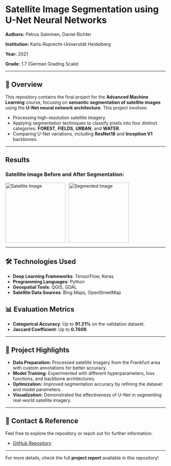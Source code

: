 # **Satellite Image Segmentation using U-Net Neural Networks**

**Authors:** Petrus Salminen, Daniel Richter  

**Institution:** Karls-Ruprecht-Universität Heidelberg  

**Year:** 2021  

**Grade:** 1.7 (German Grading Scale)  

---

## 📖 **Overview**
This repository contains the final project for the **Advanced Machine Learning** course, focusing on **semantic segmentation of satellite images** using the **U-Net neural network architecture**. This project involves:
- Processing high-resolution satellite imagery.
- Applying segmentation techniques to classify pixels into four distinct categories: **FOREST**, **FIELDS**, **URBAN**, and **WATER**.
- Comparing U-Net variations, including **ResNet18** and **Inception V1** backbones.

---

## **Results**

### **Satellite Image Before and After Segmentation:**
<div style="display: flex; flex-direction: row;">
  <img src="sat.png" alt="Satellite Image" style="width: 5cm; margin-right: 10px;">
  <img src="bo128.png" alt="Segmented Image" style="width: 5cm;">
</div>

---

## 🛠 **Technologies Used**
- **Deep Learning Frameworks**: TensorFlow, Keras
- **Programming Languages**: Python
- **Geospatial Tools**: QGIS, GDAL
- **Satellite Data Sources**: Bing Maps, OpenStreetMap

## 📊 **Evaluation Metrics**
- **Categorical Accuracy**: Up to **91.21%** on the validation dataset.
- **Jaccard Coefficient**: Up to **0.7609**.

---

## 📄 **Project Highlights**
- **Data Preparation:** Processed satellite imagery from the Frankfurt area with custom annotations for better accuracy.
- **Model Training:** Experimented with different hyperparameters, loss functions, and backbone architectures.
- **Optimization:** Improved segmentation accuracy by refining the dataset and model parameters.
- **Visualization:** Demonstrated the effectiveness of U-Net in segmenting real-world satellite imagery.

---

## 📩 **Contact & Reference**
Feel free to explore the repository or reach out for further information:
- [GitHub Repository]([[https://github.com/petsal96/aml-fp-repo](https://github.com/drichter-official/AdvancedMachineLearning-Final-Project)](https://github.com/drichter-official/AdvancedMachineLearning-Final-Project))
---

For more details, check the full **project report** available in this repository!

